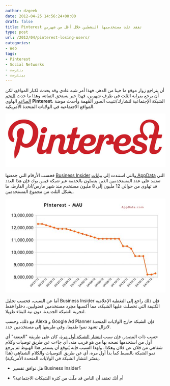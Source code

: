 ```yaml
---
author: dzgeek
date: 2012-04-25 14:56:24+00:00
draft: false
title: Pinterest تفقد ثلث مستخدميها النشطين خلال أقل من شهرين
type: post
url: /2012/04/pinterest-losing-users/
categories:
- Web
tags:
- Pinterest
- Social Networks
- بنترست
- بينترست
---
```


أن يتراجع زوار موقع ما حينا من الدهر، فهذا أمر شبه عادي وقد يحدث لكبار المواقع، لكن أن يرجع بقرابة الثلث في ظرف شهرين، فهذا خبر يستحق التفاتة، وهذا ما حدث [للنجم الصاعد](https://www.it-scoop.com/2012/03/pinterest-500-million/) الهاوي **Pinterest**، الشبكة الإجتماعية لتشارك/تثبيت الصور المُهمة وأحدث موضة المواقع الاجتماعية في الولايات المتحدة الأمريكية.




[![شعار بنترست](Pinterest-Logo.jpg)
](Pinterest-Logo.jpg)


[
](https://www.it-scoop.com/wp-content/uploads/2012/04/pinterest.jpg)فحسب الأرقام التي جمعتها [Business Insider](http://articles.businessinsider.com/2012-04-20/tech/31371763_1_facebook-accounts-pinterest-users-monthly-active-users) والتي استندت إلى [بيانات AppData](http://www.appdata.com/apps/facebook/274266067164-pinterest) التي تعتمد على عدد المستخدمين الذين يتصلون بالخدمة عبر شبكة فيس بوك فإن هذا العدد قد تهاوى من حوالي 12 مليون إلى 8 مليون مستخدم منذ شهر مارس/آذار الفارط، ما يشكل الثلث من مجموع المستخدمين.

[![](pinterest-maus-decline.jpg)
](pinterest-maus-decline.jpg)

أما عن السبب، فحسب تحليل Business Insider فإن ذلك راجع إلى التغطية الإعلامية الكثيفة التي تحصلت عليها الشبكة، مما أكسبها مجرد مستخدمين فضوليين، دخلوا فقط لتجربة الشبكة الجديدة، دون نية للبقاء طويلا.

مع ذلك، وحسب Alexa و Google Ad Planner فإن الشبكة خارج الولايات المتحدة لاتزال تشهد نموا طفيفا، وفي طريقها إلى مستخدمين جدد.

حسب ذات المصدر، فإن سبب [انتشار الشبكة أول مرة](http://www.businessinsider.com/heres-why-my-mother-in-law-and-millions-of-others-are-obsessed-with-the-latest-internet-phenomena-pinterest-2012-1?comments=all#comment-4f170a13ecad041a5f000002)، كان على طريقة "العنعنة" أي أول من استخدمها نصحه بها من هو قريب منه، أي جاءت عن طريق توصيات وكلام شفاهي من فلان عن فلان وهكذا. ولهذا السبب فإنه يُتوقع أن يستمر هذا الهبوط ثم يرجع نمو الشبكة بالضبط كما بدأ أول مرة، أي عن طريق التوصيات والكلام الشفاهي (هذا يفسّر انتشار الشبكة في الولايات المتحدة الأمريكية).

- هل توافق تفسير Business Insider؟

- أم أنك تعتقد أن الناس قد ملّت من كثرة الشبكات الاجتماعية؟
